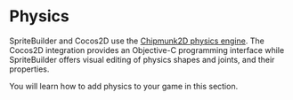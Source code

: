 # Physics

SpriteBuilder and Cocos2D use the [Chipmunk2D physics engine](https://chipmunk-physics.net/). The Cocos2D integration provides an Objective-C programming interface while SpriteBuilder offers visual editing of physics shapes and joints, and their properties.

You will learn how to add physics to your game in this section.
